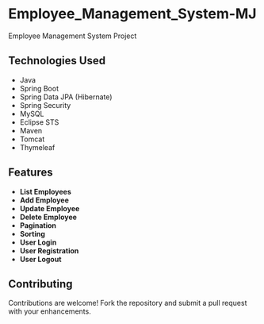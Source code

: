 # Employee_Management_System-MJ
Employee Management System Project 

## Technologies Used

  - Java
  - Spring Boot 
  - Spring Data JPA (Hibernate)
  - Spring Security
  - MySQL
  - Eclipse STS
  - Maven
  - Tomcat
  - Thymeleaf

## Features

- **List Employees**
- **Add Employee**
- **Update Employee**
- **Delete Employee**
- **Pagination**
- **Sorting**
- **User Login**
- **User Registration**
- **User Logout**

## Contributing

Contributions are welcome! Fork the repository and submit a pull request with your enhancements.
